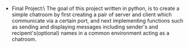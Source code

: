 * Final Project:\\
The goal of this project written in python, is to create a simple chatroom by first creating a pair of server and client which communicate via a certain port, and next implementing functions such as sending and displaying messages including sender's and recipent's(optional) names in a common environment acting as a chatroom.
